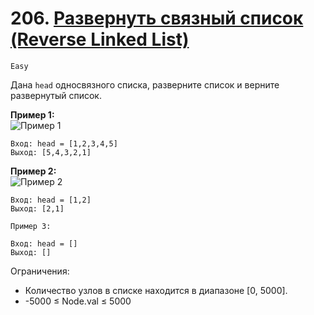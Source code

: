 # 206. [Развернуть связный список (Reverse Linked List)](https://leetcode.com/problems/reverse-linked-list/description/)

`Easy`

Дана `head` односвязного списка, разверните список и верните развернутый список.

**Пример 1:**\
![Пример 1](https://assets.leetcode.com/uploads/2021/02/19/rev1ex1.jpg)

```
Вход: head = [1,2,3,4,5]
Выход: [5,4,3,2,1]
```

**Пример 2:**\
![Пример 2](https://assets.leetcode.com/uploads/2021/02/19/rev1ex2.jpg)
```
Вход: head = [1,2]
Выход: [2,1]
```

```
Пример 3:

Вход: head = []
Выход: []
```

Ограничения:

*   Количество узлов в списке находится в диапазоне [0, 5000].
*   -5000 ≤ Node.val ≤ 5000